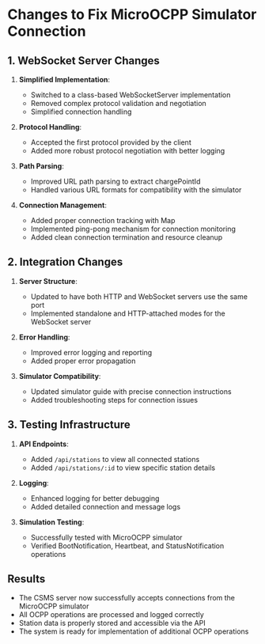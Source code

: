 # Changes to Fix MicroOCPP Simulator Connection

## 1. WebSocket Server Changes

1. **Simplified Implementation**:
   - Switched to a class-based WebSocketServer implementation
   - Removed complex protocol validation and negotiation
   - Simplified connection handling

2. **Protocol Handling**:
   - Accepted the first protocol provided by the client
   - Added more robust protocol negotiation with better logging

3. **Path Parsing**:
   - Improved URL path parsing to extract chargePointId
   - Handled various URL formats for compatibility with the simulator

4. **Connection Management**:
   - Added proper connection tracking with Map
   - Implemented ping-pong mechanism for connection monitoring
   - Added clean connection termination and resource cleanup

## 2. Integration Changes

1. **Server Structure**:
   - Updated to have both HTTP and WebSocket servers use the same port
   - Implemented standalone and HTTP-attached modes for the WebSocket server

2. **Error Handling**:
   - Improved error logging and reporting
   - Added proper error propagation

3. **Simulator Compatibility**:
   - Updated simulator guide with precise connection instructions
   - Added troubleshooting steps for connection issues

## 3. Testing Infrastructure

1. **API Endpoints**:
   - Added `/api/stations` to view all connected stations
   - Added `/api/stations/:id` to view specific station details

2. **Logging**:
   - Enhanced logging for better debugging
   - Added detailed connection and message logs

3. **Simulation Testing**:
   - Successfully tested with MicroOCPP simulator
   - Verified BootNotification, Heartbeat, and StatusNotification operations

## Results

- The CSMS server now successfully accepts connections from the MicroOCPP simulator
- All OCPP operations are processed and logged correctly
- Station data is properly stored and accessible via the API
- The system is ready for implementation of additional OCPP operations 